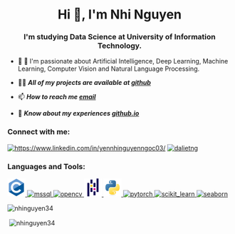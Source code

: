 <h1 align="center">Hi 👋, I'm Nhi Nguyen</h1>
<h3 align="center">I'm studying Data Science at University of Information Technology.</h3>




- 🌱 🔭 I'm passionate about Artificial Intelligence, Deep Learning, Machine Learning, Computer Vision and Natural Language Processing.

- 👨‍💻 ***All of my projects are available at [github](https://github.com/NhiNguyen34)***

- 📫 ***How to reach me [email](mailto:yennhi.nguyenngoc03@gmail.com)***
- 📄 ***Know about my experiences [github.io](https://nhinguyen34.github.io/)***

<h3 align="left">Connect with me:</h3>
<p align="left">
<a href="https://linkedin.com/in/https://www.linkedin.com/in/yennhinguyenngoc03/" target="blank"><img align="center" src="https://raw.githubusercontent.com/rahuldkjain/github-profile-readme-generator/master/src/images/icons/Social/linked-in-alt.svg" alt="https://www.linkedin.com/in/yennhinguyenngoc03/" height="30" width="40" /></a>
<a href="https://kaggle.com/dalietng" target="blank"><img align="center" src="https://raw.githubusercontent.com/rahuldkjain/github-profile-readme-generator/master/src/images/icons/Social/kaggle.svg" alt="dalietng" height="30" width="40" /></a>
</p>

<h3 align="left">Languages and Tools:</h3>
<p align="left"> <a href="https://www.cprogramming.com/" target="_blank" rel="noreferrer"> <img src="https://raw.githubusercontent.com/devicons/devicon/master/icons/c/c-original.svg" alt="c" width="40" height="40"/> </a> <a href="https://www.microsoft.com/en-us/sql-server" target="_blank" rel="noreferrer"> <img src="https://www.svgrepo.com/show/303229/microsoft-sql-server-logo.svg" alt="mssql" width="40" height="40"/> </a> <a href="https://opencv.org/" target="_blank" rel="noreferrer"> <img src="https://www.vectorlogo.zone/logos/opencv/opencv-icon.svg" alt="opencv" width="40" height="40"/> </a> <a href="https://pandas.pydata.org/" target="_blank" rel="noreferrer"> <img src="https://raw.githubusercontent.com/devicons/devicon/2ae2a900d2f041da66e950e4d48052658d850630/icons/pandas/pandas-original.svg" alt="pandas" width="40" height="40"/> </a> <a href="https://www.python.org" target="_blank" rel="noreferrer"> <img src="https://raw.githubusercontent.com/devicons/devicon/master/icons/python/python-original.svg" alt="python" width="40" height="40"/> </a> <a href="https://pytorch.org/" target="_blank" rel="noreferrer"> <img src="https://www.vectorlogo.zone/logos/pytorch/pytorch-icon.svg" alt="pytorch" width="40" height="40"/> </a> <a href="https://scikit-learn.org/" target="_blank" rel="noreferrer"> <img src="https://upload.wikimedia.org/wikipedia/commons/0/05/Scikit_learn_logo_small.svg" alt="scikit_learn" width="40" height="40"/> </a> <a href="https://seaborn.pydata.org/" target="_blank" rel="noreferrer"> <img src="https://seaborn.pydata.org/_images/logo-mark-lightbg.svg" alt="seaborn" width="40" height="40"/> </a> </p>



<p><img align="center" src="https://github-readme-streak-stats.herokuapp.com/?user=nhinguyen34&" alt="nhinguyen34" /></p>

<p>&nbsp;<img align="center" src="https://github-readme-stats.vercel.app/api?username=nhinguyen34&show_icons=true&locale=en" alt="nhinguyen34" /></p>


